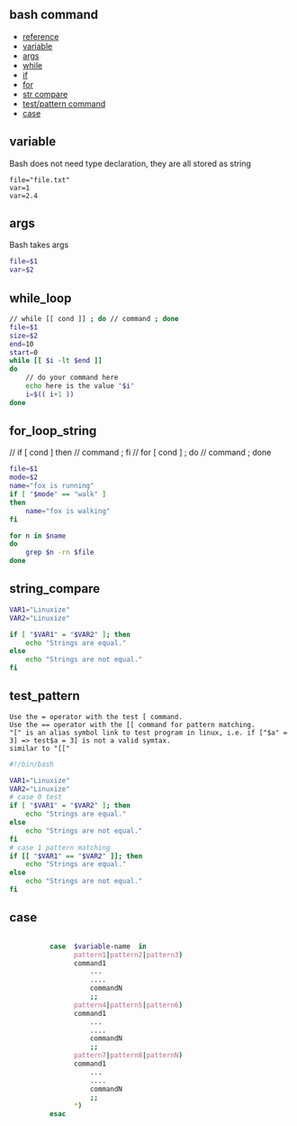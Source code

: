 ## bash command

* [reference](https://www.shellscript.sh/)
* [variable](#variable)
* [args](#args)
* [while](#while_loop)  
* [if](#for_loop_string)  
* [for](#for_loop_string)  
* [str compare](#string_compare)  
* [test/pattern command](test_pattern)  
* [case](#case)  

## variable  

Bash does not need type declaration, they are all stored as string
```
file="file.txt"
var=1
var=2.4
```

## args  

Bash takes args 
```bash
file=$1
var=$2
```
## while_loop  

```bash
// while [[ cond ]] ; do // command ; done
file=$1
size=$2
end=10
start=0
while [[ $i -lt $end ]]
do
    // do your command here
    echo here is the value "$i"
    i=$(( i+1 ))
done
```

## for_loop_string  

// if [ cond ] then // command ; fi
// for [ cond ] ; do // command ; done

```bash
file=$1
mode=$2
name="fox is running"
if [ "$mode" == "walk" ]
then
    name="fox is walking"
fi

for n in $name
do
    grep $n -rn $file
done
```

## string_compare  

```bash
VAR1="Linuxize"
VAR2="Linuxize"

if [ "$VAR1" = "$VAR2" ]; then
    echo "Strings are equal."
else
    echo "Strings are not equal."
fi
```

## test_pattern

```
Use the = operator with the test [ command.
Use the == operator with the [[ command for pattern matching.
"[" is an alias symbol link to test program in linux, i.e. if ["$a" = 3] => test$a = 3] is not a valid symtax.
similar to "[["
```

```bash
#!/bin/bash

VAR1="Linuxize"
VAR2="Linuxize"
# case 0 test
if [ "$VAR1" = "$VAR2" ]; then
    echo "Strings are equal."
else
    echo "Strings are not equal."
fi
# case 1 pattern matching
if [[ "$VAR1" == "$VAR2" ]]; then
    echo "Strings are equal."
else
    echo "Strings are not equal."
fi
```

## case 

```bash

          case  $variable-name  in
                pattern1|pattern2|pattern3)       
     		    command1
                    ...
                    ....
                    commandN
                    ;;
                pattern4|pattern5|pattern6)
     		    command1
                    ...
                    ....
                    commandN
                    ;;            
                pattern7|pattern8|patternN)       
     		    command1
                    ...
                    ....
                    commandN
                    ;;
                *)              
          esac
```

